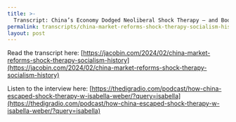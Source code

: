 ```yaml
---
title: >-
  Transcript: China’s Economy Dodged Neoliberal Shock Therapy — and Boomed
permalink: transcripts/china-market-reforms-shock-therapy-socialism-history/
layout: post
---
```


Read the transcript here: [https://jacobin.com/2024/02/china-market-reforms-shock-therapy-socialism-history](https://jacobin.com/2024/02/china-market-reforms-shock-therapy-socialism-history)

Listen to the interview here: [https://thedigradio.com/podcast/how-china-escaped-shock-therapy-w-isabella-weber/?query=isabella](https://thedigradio.com/podcast/how-china-escaped-shock-therapy-w-isabella-weber/?query=isabella)
